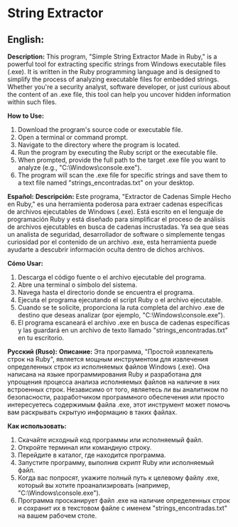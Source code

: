 # String Extractor

## **English:**
**Description:**
This program, "Simple String Extractor Made in Ruby," is a powerful tool for extracting specific strings from Windows executable files (.exe). It is written in the Ruby programming language and is designed to simplify the process of analyzing executable files for embedded strings. Whether you're a security analyst, software developer, or just curious about the content of an .exe file, this tool can help you uncover hidden information within such files.

**How to Use:**
1. Download the program's source code or executable file.
2. Open a terminal or command prompt.
3. Navigate to the directory where the program is located.
4. Run the program by executing the Ruby script or the executable file.
5. When prompted, provide the full path to the target .exe file you want to analyze (e.g., "C:\Windows\console.exe").
6. The program will scan the .exe file for specific strings and save them to a text file named "strings_encontradas.txt" on your desktop.

**Español:**
**Descripción:**
Este programa, "Extractor de Cadenas Simple Hecho en Ruby," es una herramienta poderosa para extraer cadenas específicas de archivos ejecutables de Windows (.exe). Está escrito en el lenguaje de programación Ruby y está diseñado para simplificar el proceso de análisis de archivos ejecutables en busca de cadenas incrustadas. Ya sea que seas un analista de seguridad, desarrollador de software o simplemente tengas curiosidad por el contenido de un archivo .exe, esta herramienta puede ayudarte a descubrir información oculta dentro de dichos archivos.

**Cómo Usar:**
1. Descarga el código fuente o el archivo ejecutable del programa.
2. Abre una terminal o símbolo del sistema.
3. Navega hasta el directorio donde se encuentra el programa.
4. Ejecuta el programa ejecutando el script Ruby o el archivo ejecutable.
5. Cuando se te solicite, proporciona la ruta completa del archivo .exe de destino que deseas analizar (por ejemplo, "C:\Windows\console.exe").
6. El programa escaneará el archivo .exe en busca de cadenas específicas y las guardará en un archivo de texto llamado "strings_encontradas.txt" en tu escritorio.

**Русский (Ruso):**
**Описание:**
Эта программа, "Простой извлекатель строк на Ruby", является мощным инструментом для извлечения определенных строк из исполняемых файлов Windows (.exe). Она написана на языке программирования Ruby и разработана для упрощения процесса анализа исполняемых файлов на наличие в них встроенных строк. Независимо от того, являетесь ли вы аналитиком по безопасности, разработчиком программного обеспечения или просто интересуетесь содержимым файла .exe, этот инструмент может помочь вам раскрывать скрытую информацию в таких файлах.

**Как использовать:**
1. Скачайте исходный код программы или исполняемый файл.
2. Откройте терминал или командную строку.
3. Перейдите в каталог, где находится программа.
4. Запустите программу, выполнив скрипт Ruby или исполняемый файл.
5. Когда вас попросят, укажите полный путь к целевому файлу .exe, который вы хотите проанализировать (например, "C:\Windows\console.exe").
6. Программа просканирует файл .exe на наличие определенных строк и сохранит их в текстовом файле с именем "strings_encontradas.txt" на вашем рабочем столе.

